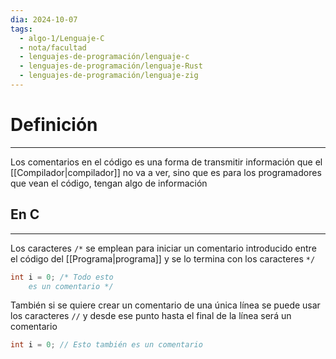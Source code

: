 ```yaml
---
dia: 2024-10-07
tags:
  - algo-1/Lenguaje-C
  - nota/facultad
  - lenguajes-de-programación/lenguaje-c
  - lenguajes-de-programación/lenguaje-Rust
  - lenguajes-de-programación/lenguaje-zig
---
```

# Definición
---
Los comentarios en el código es una forma de transmitir información que el [[Compilador|compilador]] no va a ver, sino que es para los programadores que vean el código, tengan algo de información

## En C
---
Los caracteres `/*` se emplean para iniciar un comentario introducido entre el código del [[Programa|programa]] y se lo termina con los caracteres `*/`

```c
int i = 0; /* Todo esto
    es un comentario */
```

También si se quiere crear un comentario de una única línea se puede usar los caracteres `//` y desde ese punto hasta el final de la línea será un comentario

```c
int i = 0; // Esto también es un comentario
```